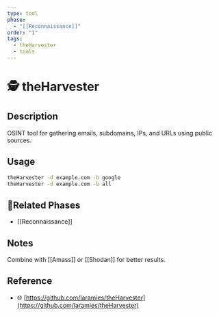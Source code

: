 ```yaml
---
type: tool
phase:
  - "[[Reconnaissance]]"
order: "1"
tags:
  - theHarvester
  - tools
---
```

# 🕵️ theHarvester

## Description
OSINT tool for gathering emails, subdomains, IPs, and URLs using public sources.

## Usage
```bash
theHarvester -d example.com -b google
theHarvester -d example.com -b all
```
## 🔗Related Phases
- [[Reconnaissance]]
## Notes
Combine with [[Amass]] or [[Shodan]] for better results.
## Reference
- 🌐 [https://github.com/laramies/theHarvester](https://github.com/laramies/theHarvester)